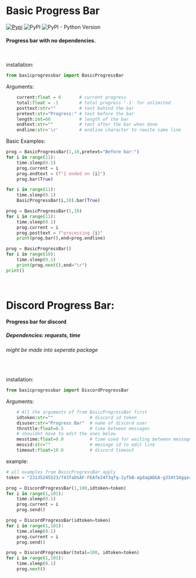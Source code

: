 # Basic Progress Bar

[![Pypi](https://github.com/Sumiza/basicprogressbar/actions/workflows/python-publish.yml/badge.svg)](https://github.com/Sumiza/basicprogressbar/actions/workflows/python-publish.yml)
![PyPI](https://img.shields.io/pypi/v/basicprogressbar)
![PyPI - Python Version](https://img.shields.io/pypi/pyversions/basicprogressbar)
#### Progress bar with no dependencies.
<br/>

installation:
```python
from basicprogressbar import BasicProgressBar
```

Arguments:
```python
    current:float = 0       # current progress
    total:float = -1        # total progress '-1' for unlimited
    posttext:str=""         # text behind the bar
    pretext:str="Progress:" # text before the bar
    length:int=60           # length of the bar
    endtext:str=""          # text after the bar when done
    endline:str='\r'        # endline character to rewite same line
```

Basic Examples:

```python
prog = BasicProgressBar(1,10,pretext="Before bar:")
for i in range(11):
    time.sleep(0.1)
    prog.current = i
    prog.endtext = (f"I ended on {i}")
    prog.bar(True)

for i in range(11):
    time.sleep(0.1)
    BasicProgressBar(i,10).bar(True)

prog = BasicProgressBar(1,10)
for i in range(11):
    time.sleep(0.1)
    prog.current = i
    prog.posttext = f"processing {i}"
    print(prog.bar(),end=prog.endline)

prog = BasicProgressBar()
for i in range(10):
    time.sleep(0.1)
    print(prog.next(),end="\r")
print()
```
<br/>

# Discord Progress Bar:
#### Progress bar for discord
##### Dependencies: requests, time
###### might be made into seperate package
<br/>

installation:
```python
from basicprogressbar import DiscordProgressBar
```
Arguments:
```python
    # All the arguments of from BasicProgressBar first
    idtoken:str=""              # discord id token
    disuser:str="Progress Bar"  # name of discord user
    throttle:float=0.5          # time between messages
    # shouldnt have to edit the ones below
    messtime:float=0.0          # time used for waiting between messages
    messid:str=""               # message id to edit line
    timeout:float=10.0          # discord timeout
```

example:
```python
# all examples from BasicProgressBar apply
token = "23135245523/f43faDSAF-FEAfe24f3qfq-2yfbB-agdagADGA-g334t34gqarGS"

prog = DiscordProgressBar(1,100,idtoken=token)
for i in range(1,101):
    time.sleep(0.1)
    prog.current = i
    prog.send()

prog = DiscordProgressBar(idtoken=token)
for i in range(1,101):
    time.sleep(0.1)
    prog.current = i
    prog.send()

prog = DiscordProgressBar(total=100, idtoken=token)
for i in range(1,101):
    time.sleep(0.1)
    prog.next()
```
